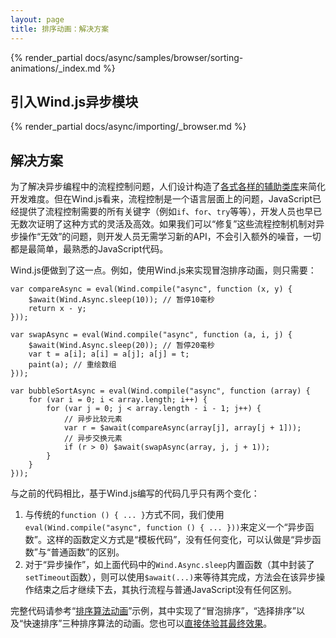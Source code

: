 ```yaml
---
layout: page
title: 排序动画：解决方案
---
```


{% render_partial docs/async/samples/browser/sorting-animations/_index.md %}

## 引入Wind.js异步模块

{% render_partial docs/async/importing/_browser.md %}

## 解决方案

为了解决异步编程中的流程控制问题，人们设计构造了[各式各样的辅助类库](https://github.com/joyent/node/wiki/modules#wiki-async-flow)来简化开发难度。但在Wind.js看来，流程控制是一个语言层面上的问题，JavaScript已经提供了流程控制需要的所有关键字（例如`if`、`for`、`try`等等），开发人员也早已无数次证明了这种方式的灵活及高效。如果我们可以“修复”这些流程控制机制对异步操作“无效”的问题，则开发人员无需学习新的API，不会引入额外的噪音，一切都是最简单，最熟悉的JavaScript代码。

Wind.js便做到了这一点。例如，使用Wind.js来实现冒泡排序动画，则只需要：

    var compareAsync = eval(Wind.compile("async", function (x, y) {
        $await(Wind.Async.sleep(10)); // 暂停10毫秒
        return x - y; 
    }));

    var swapAsync = eval(Wind.compile("async", function (a, i, j) {
        $await(Wind.Async.sleep(20)); // 暂停20毫秒
        var t = a[i]; a[i] = a[j]; a[j] = t;
        paint(a); // 重绘数组
    }));

    var bubbleSortAsync = eval(Wind.compile("async", function (array) {
        for (var i = 0; i < array.length; i++) {
            for (var j = 0; j < array.length - i - 1; j++) {
                // 异步比较元素
                var r = $await(compareAsync(array[j], array[j + 1]));
                // 异步交换元素
                if (r > 0) $await(swapAsync(array, j, j + 1));
            }
        }
    }));
    
与之前的代码相比，基于Wind.js编写的代码几乎只有两个变化：

1. 与传统的`function () { ... }`方式不同，我们使用`eval(Wind.compile("async", function () { ... }))`来定义一个“异步函数”。这样的函数定义方式是“模板代码”，没有任何变化，可以认做是“异步函数”与“普通函数”的区别。
2. 对于“异步操作”，如上面代码中的`Wind.Async.sleep`内置函数（其中封装了`setTimeout`函数），则可以使用`$await(...)`来等待其完成，方法会在该异步操作结束之后才继续下去，其执行流程与普通JavaScript没有任何区别。

完整代码请参考“[排序算法动画](https://github.com/JeffreyZhao/wind/blob/master/samples/async/browser/sorting-animations.html)”示例，其中实现了“冒泡排序”，“选择排序”以及“快速排序”三种排序算法的动画。您也可以[直接体验其最终效果](http://repository.windjs.org/master/samples/async/browser/sorting-animations.html)。